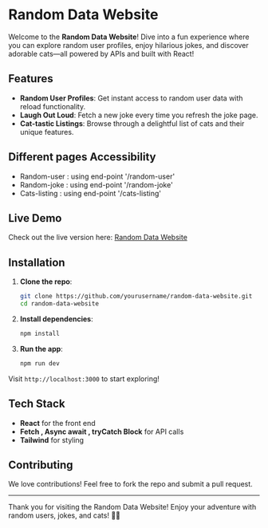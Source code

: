 # Random Data Website

Welcome to the **Random Data Website**! Dive into a fun experience where you can explore random user profiles, enjoy hilarious jokes, and discover adorable cats—all powered by APIs and built with React!

## Features

- **Random User Profiles**: Get instant access to random user data with reload functionality.
- **Laugh Out Loud**: Fetch a new joke every time you refresh the joke page.
- **Cat-tastic Listings**: Browse through a delightful list of cats and their unique features.

## Different pages Accessibility 
- Random-user : using end-point '/random-user'
- Random-joke : using end-point '/random-joke'
- Cats-listing : using end-point '/cats-listing' 

## Live Demo

Check out the live version here: [Random Data Website](https://random-data-website.vercel.app/)

## Installation

1. **Clone the repo**:
   ```bash
   git clone https://github.com/yourusername/random-data-website.git
   cd random-data-website
   ```

2. **Install dependencies**:
   ```bash
   npm install
   ```

3. **Run the app**:
   ```bash
   npm run dev
   ```

Visit `http://localhost:3000` to start exploring!

## Tech Stack

- **React** for the front end
- **Fetch , Async await , tryCatch Block** for API calls
- **Tailwind** for styling

## Contributing

We love contributions! Feel free to fork the repo and submit a pull request.


---

Thank you for visiting the Random Data Website! Enjoy your adventure with random users, jokes, and cats! 🐾😂

